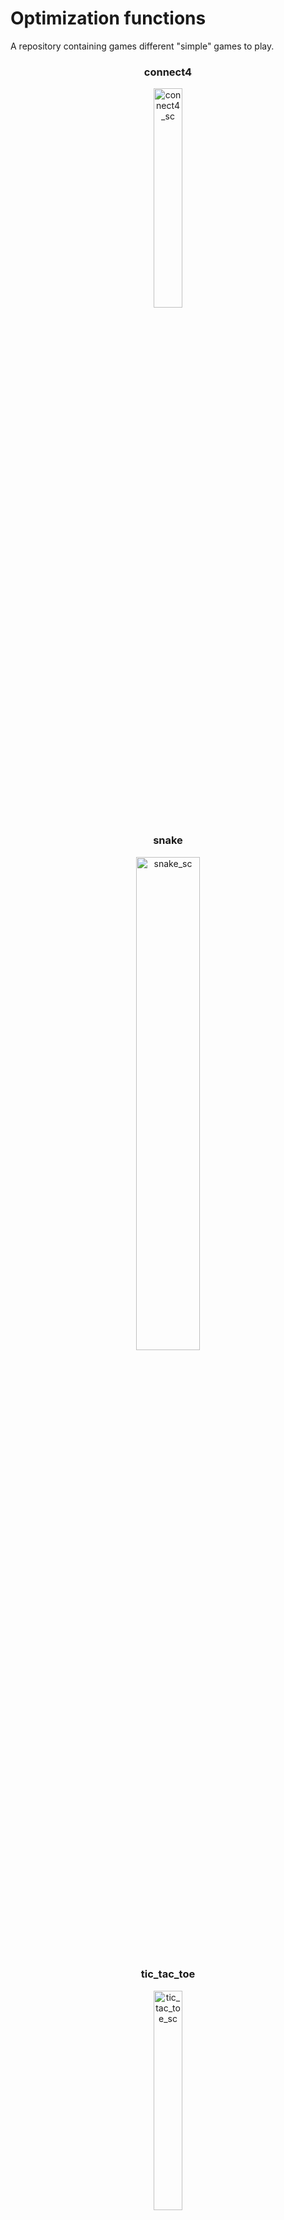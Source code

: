 # Optimization functions
A repository containing games different "simple" games to play.

<h3><p align="center"> connect4 </p></h3>
<p align="center">
  <img alt="connect4_sc" src="images\connect4_sc.jpg" width="30%">
</p>

<h3><p align="center"> snake </p></h3>
<p align="center">
  <img alt="snake_sc" src="images\snake_sc.jpg" width="45%">
</p>

<h3><p align="center"> tic_tac_toe </p></h3>
<p align="center">
  <img alt="tic_tac_toe_sc" src="images\tic_tac_toe_sc.jpg" width="30%">
</p>
